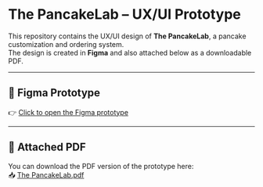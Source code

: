 # The PancakeLab – UX/UI Prototype

This repository contains the UX/UI design of **The PancakeLab**, a pancake customization and ordering system.  
The design is created in **Figma** and also attached below as a downloadable PDF.

---

## 🔗 Figma Prototype
👉 [Click to open the Figma prototype](https://www.figma.com/proto/JmdoGtlYgJeSJt28tZ9N72/The-PancakeLab?node-id=268-1183&p=f&t=Nf4Ic8pzTn9P1Wbs-0&scaling=contain&content-scaling=fixed&page-id=0%3A1&starting-point-node-id=13%3A2&show-proto-sidebar=1)

---

## 📄 Attached PDF
You can download the PDF version of the prototype here:  
📥 [The PancakeLab.pdf](The%20PancakeLab.pdf)
